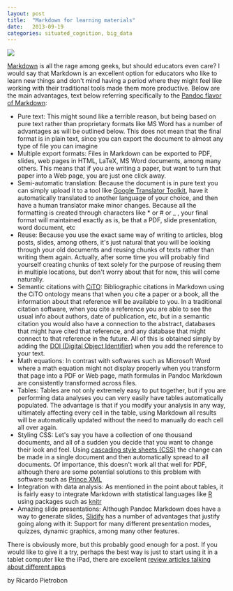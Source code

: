 ```yaml
---
layout: post
title:  "Markdown for learning materials"
date:   2013-09-19
categories: situated_cognition, big_data
---
```


![](https://lh5.googleusercontent.com/-eQMPOpwIZDw/UjT9Wg3pPuI/AAAAAAAA31w/CahngnC1-0E/w1000-h500-no/fractal.png)

[Markdown](http://daringfireball.net/projects/markdown/basics) is all the rage among geeks, but should educators even care? I would say that Markdown is an excellent option for educators who like to learn new things and don't mind having a period where they might feel like working with their traditional tools made them more productive. Below are the main advantages, text below referring specifically to the [Pandoc flavor of Markdown](http://johnmacfarlane.net/pandoc/README.html):

* Pure text: This might sound like a terrible reason, but being based on pure text rather than proprietary formats like MS Word has a number of advantages as will be outlined below. This does not mean that the final format is in plain text, since you can export the document to almost any type of file you can imagine
* Multiple export formats: Files in Markdown can be exported to PDF, slides, web pages in HTML, LaTeX, MS Word documents, among many others. This means that if you are writing a paper, but want to turn that paper into a Web page, you are just one click away.
* Semi-automatic translation: Because the document is in pure text you can simply upload it to a tool like [Google Translator Toolkit](http://translate.google.com/toolkit), have it automatically translated to another language of your choice, and then have a human translator make minor changes. Because all the formatting is created through characters like * or # or _ , your final format will maintained exactly as is, be that a PDF, slide presentation, word document, etc 
* Reuse: Because you use the exact same way of writing to articles, blog posts, slides, among others, it's just natural that you will be looking through your old documents and reusing chunks of texts rather than writing them again. Actually, after some time you will probably find yourself creating chunks of text solely for the purpose of reusing them in multiple locations, but don't worry about that for now, this will come naturally.
* Semantic citations with [CiTO](http://www.essepuntato.it/lode/http://purl.org/spar/cito): Bibliographic citations in Markdown using the CiTO ontology means that when you cite a paper or a book, all the information about that reference will be available to you. In a traditional citation software, when you cite a reference you are able to see the usual info about authors, date of publication, etc, but in a semantic citation you would also have a connection to the abstract, databases that might have cited that reference, and any database that might connect to that reference in the future. All of this is obtained simply by adding the [DOI (Digital Object Identifier)](http://www.doi.org/) when you add the reference to your text.
* Math equations: In contrast with softwares such as Microsoft Word where a math equation might not display properly when you transform that page into a PDF or Web page, math formulas in Pandoc Markdown are consistently transformed across files.
* Tables: Tables are not only extremely easy to put together, but if you are performing data analyses you can very easily have tables automatically populated. The advantage is that if you modify your analysis in any way, ultimately affecting every cell in the table, using Markdown all results will be automatically updated without the need to manually do each cell all over again.
* Styling CSS: Let's say you have a collection of one thousand documents, and all of a sudden you decide that you want to change their look and feel. Using [cascading style sheets (CSS)](http://www.w3schools.com/css/) the change can be made in a single document and then automatically spread to all documents. Of importance, this doesn't work all that well for PDF, although there are some potential solutions to this problem with software such as [Prince XML](http://www.princexml.com/)
* Integration with data analysis: As mentioned in the point about tables, it is fairly easy to integrate Markdown with statistical languages like [R]() using packages such as [knitr](http://yihui.name/knitr/)
* Amazing slide presentations: Although Pandoc Markdown does have a way to generate slides, [Slidify](http://slidify.org/) has a number of advantages that justify going along with it: Support for many different presentation modes, quizzes, dynamic graphics, among many other features.

There is obviously more, but this probably good enough for a post. If you would like to give it a try, perhaps the best way is just to start using it in a tablet computer like the iPad, there are excellent [review articles talking about different apps](http://ipad.appstorm.net/roundups/productivity-roundups/the-14-best-markdown-editors-and-notepads-for-the-ipad/)

by Ricardo Pietrobon
